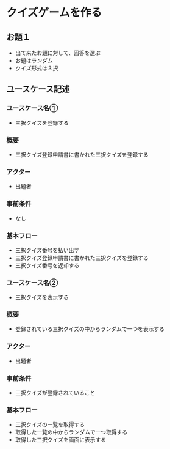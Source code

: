 # クイズゲームを作る
## お題１
+ 出て来たお題に対して、回答を選ぶ
+ お題はランダム
+ クイズ形式は３択

## ユースケース記述
### ユースケース名①
+ 三択クイズを登録する
### 概要
+ 三択クイズ登録申請書に書かれた三択クイズを登録する
### アクター
+ 出題者
### 事前条件
+ なし
### 基本フロー
+ 三択クイズ番号を払い出す
+ 三択クイズ登録申請書に書かれた三択クイズを登録する
+ 三択クイズ番号を返却する

### ユースケース名②
+ 三択クイズを表示する
### 概要
+ 登録されている三択クイズの中からランダムで一つを表示する
### アクター
+ 出題者
### 事前条件
+ 三択クイズが登録されていること
### 基本フロー
+ 三択クイズの一覧を取得する
+ 取得した一覧の中からランダムで一つ取得する
+ 取得した三択クイズを画面に表示する